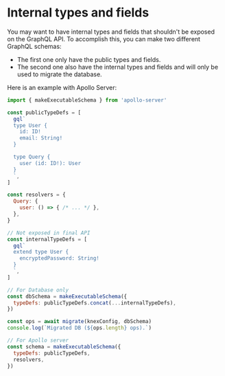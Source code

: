 # Internal types and fields

You may want to have internal types and fields that shouldn't be exposed on the GraphQL API. To accomplish this, you can make two different GraphQL schemas:

- The first one only have the public types and fields.
- The second one also have the internal types and fields and will only be used to migrate the database.

Here is an example with Apollo Server:

```js
import { makeExecutableSchema } from 'apollo-server'

const publicTypeDefs = [
  gql`
  type User {
    id: ID!
    email: String!
  }

  type Query {
    user (id: ID!): User
  }
  `,
]

const resolvers = {
  Query: {
    user: () => { /* ... */ },
  },
}

// Not exposed in final API
const internalTypeDefs = [
  gql`
  extend type User {
    encryptedPassword: String!
  }
  `,
]

// For Database only
const dbSchema = makeExecutableSchema({
  typeDefs: publicTypeDefs.concat(...internalTypeDefs),
})

const ops = await migrate(knexConfig, dbSchema)
console.log(`Migrated DB (${ops.length} ops).`)

// For Apollo server
const schema = makeExecutableSchema({
  typeDefs: publicTypeDefs,
  resolvers,
})
```
